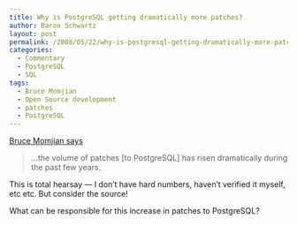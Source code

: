 ```yaml
---
title: Why is PostgreSQL getting dramatically more patches?
author: Baron Schwartz
layout: post
permalink: /2008/05/22/why-is-postgresql-getting-dramatically-more-patches/
categories:
  - Commentary
  - PostgreSQL
  - SQL
tags:
  - Bruce Momjian
  - Open Source development
  - patches
  - PostgreSQL
---
```

[Bruce Momjian says][1]

<blockquote cite="http://momjian.us/main/blogs/pgblog.html#May_22_2008">
  <p>
    &#8230;the volume of patches [to PostgreSQL] has risen dramatically during the past few years.
  </p>
</blockquote>

This is total hearsay &#8212; I don&#8217;t have hard numbers, haven&#8217;t verified it myself, etc etc. But consider the source!

What can be responsible for this increase in patches to PostgreSQL?

 [1]: http://momjian.us/main/blogs/pgblog.html#May_22_2008
